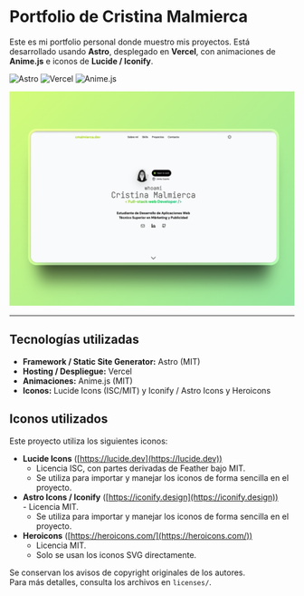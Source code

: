 # Portfolio de Cristina Malmierca

Este es mi portfolio personal donde muestro mis proyectos.
Está desarrollado usando **Astro**, desplegado en **Vercel**, con animaciones de **Anime.js** e iconos de **Lucide / Iconify**.

![Astro](https://img.shields.io/badge/Astro-5.12.5-blue)
![Vercel](https://img.shields.io/badge/Vercel-Hosting-black)
![Anime.js](https://img.shields.io/badge/Anime.js-4.1.3-orange)

![Captura de mi portfolio](public/images/portfolio.webp)

---

## Tecnologías utilizadas

- **Framework / Static Site Generator:** Astro (MIT)
- **Hosting / Despliegue:** Vercel  
- **Animaciones:** Anime.js  (MIT)
- **Iconos:** Lucide Icons (ISC/MIT) y Iconify / Astro Icons y Heroicons


## Iconos utilizados

Este proyecto utiliza los siguientes iconos:

- **Lucide Icons** ([https://lucide.dev](https://lucide.dev))  
    - Licencia ISC, con partes derivadas de Feather bajo MIT.
    - Se utiliza para importar y manejar los iconos de forma sencilla en el proyecto.
- **Astro Icons / Iconify** ([https://iconify.design](https://iconify.design))  
      - Licencia MIT.
    - Se utiliza para importar y manejar los iconos de forma sencilla en el proyecto.
- **Heroicons** ([https://heroicons.com/](https://heroicons.com/))  
    - Licencia MIT.
    - Solo se usan los iconos SVG directamente.
    

Se conservan los avisos de copyright originales de los autores.  
Para más detalles, consulta los archivos en `licenses/`.
